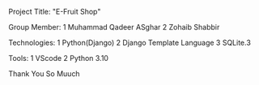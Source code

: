 Project Title:
"E-Fruit Shop"

Group Member:
1 Muhammad Qadeer ASghar
2 Zohaib Shabbir

Technologies:
1 Python(Django)
2 Django Template Language
3 SQLite.3

Tools:
1 VScode
2 Python 3.10

Thank You So Muuch
